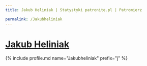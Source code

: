 ```yaml
---
title: Jakub Heliniak | Statystyki patronite.pl | Patromierz

permalink: /Jakubheliniak
---
```


# [Jakub Heliniak](https://patronite.pl/Jakubheliniak)

{% include profile.md name="Jakubheliniak" prefix="j" %}
